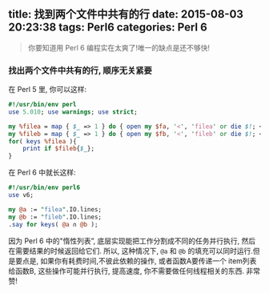 title: 找到两个文件中共有的行
date: 2015-08-03 20:23:38
tags: Perl6
categories: Perl 6
---

<blockquote class="blockquote-center">你要知道用 Perl 6 编程实在太爽了!唯一的缺点是还不够快!</blockquote>

### 找出两个文件中共有的行, 顺序无关紧要

在 Perl 5 里, 你可以这样:

``` perl
#!/usr/bin/env perl
use 5.010; use warnings; use strict;

my %filea = map { $_ => 1 } do { open my $fa, '<', 'filea' or die $!; <$fa> };
my %fileb = map { $_ => 1 } do { open my $fb, '<', 'fileb' or die $!; <$fb> };
for( keys %filea ){
    print if $fileb{$_};
}
```

在 Perl 6 中就长这样:

``` perl
#!/usr/bin/env perl6
use v6;

my @a := "filea".IO.lines;
my @b := "fileb".IO.lines;
.say for keys( @a ∩ @b );
```

因为  Perl 6 中的"惰性列表”, 底层实现能把工作分割成不同的任务并行执行, 然后在需要结果的时候返回给它们. 所以, 这种情况下, `@a` 和  `@b` 的填充可以同时运行.但是要点是, 如果你有耗费时间,不彼此依赖的操作, 或者函数A要传递一个 item列表给函数B, 这些操作可能并行执行, 提高速度, 你不需要做任何线程相关的东西. 非常赞!